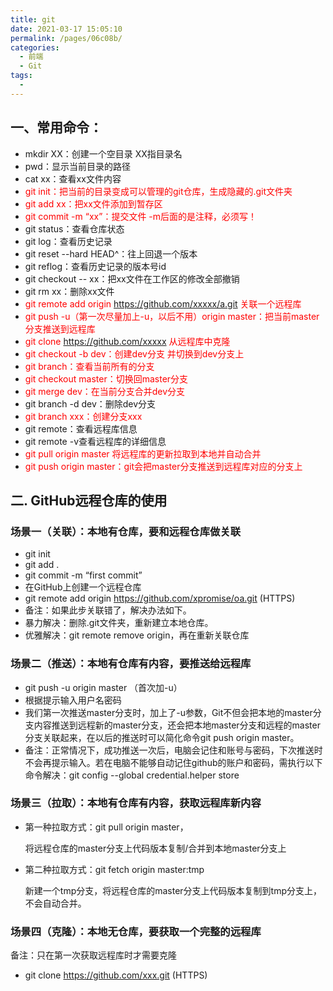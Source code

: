 ```yaml
---
title: git
date: 2021-03-17 15:05:10
permalink: /pages/06c08b/
categories:
  - 前端
  - Git
tags:
  - 
---
```

## 一、常用命令：

* mkdir XX：创建一个空目录 XX指目录名
* pwd：显示当前目录的路径
* cat xx：查看xx文件内容
* <font color=red>git init：把当前的目录变成可以管理的git仓库，生成隐藏的.git文件夹</font>
* <font color=red>git add xx：把xx文件添加到暂存区</font>
* <font color=red>git commit -m “xx”：提交文件 -m后面的是注释，必须写！</font>
* git status：查看仓库状态
* git log：查看历史记录
* git reset --hard HEAD^：往上回退一个版本
* git reflog：查看历史记录的版本号id
* git checkout -- xx：把xx文件在工作区的修改全部撤销
* git rm xx：删除xx文件
* <font color=red>git remote add origin https://github.com/xxxxx/a.git 关联一个远程库</font>
* <font color=red>git push -u（第一次尽量加上-u，以后不用）origin master：把当前master分支推送到远程库</font>
* <font color=red>git clone https://github.com/xxxxx   从远程库中克隆</font>
* <font color=red>git checkout -b dev：创建dev分支 并切换到dev分支上</font>
* <font color=red>git branch：查看当前所有的分支</font>
* <font color=red>git checkout master：切换回master分支</font>
* <font color=red>git merge dev：在当前分支合并dev分支</font>
* git branch -d dev：删除dev分支
* <font color=red>git branch xxx：创建分支xxx</font>
* git remote：查看远程库信息
* git remote -v查看远程库的详细信息
* <font color=red>git pull origin master 将远程库的更新拉取到本地并自动合并</font>
* <font color=red>git push origin master：git会把master分支推送到远程库对应的分支上</font>

## 二. GitHub远程仓库的使用

###  场景一（关联）：本地有仓库，要和远程仓库做关联

-  git init
-  git add .
-  git commit -m “first commit” 
-  在GitHub上创建一个远程仓库
-  git remote add origin https://github.com/xpromise/oa.git (HTTPS)
-  备注：如果此步关联错了，解决办法如下。
-  暴力解决：删除.git文件夹，重新建立本地仓库。
-  优雅解决：git remote remove origin，再在重新关联仓库

### 场景二（推送）：本地有仓库有内容，要推送给远程库

-  git push -u origin master （首次加-u）
-  根据提示输入用户名密码
-  我们第一次推送master分支时，加上了-u参数，Git不但会把本地的master分支内容推送到远程新的master分支，还会把本地master分支和远程的master分支关联起来，在以后的推送时可以简化命令git push origin master。
-  备注：正常情况下，成功推送一次后，电脑会记住和账号与密码，下次推送时不会再提示输入。若在电脑不能够自动记住github的账户和密码，需执行以下命令解决：git config --global credential.helper store

###  场景三（拉取）：本地有仓库有内容，获取远程库新内容

- 第一种拉取方式：git pull origin master，

  将远程仓库的master分支上代码版本复制/合并到本地master分支上

- 第二种拉取方式：git fetch origin master:tmp

  新建一个tmp分支，将远程仓库的master分支上代码版本复制到tmp分支上，不会自动合并。

### 场景四（克隆）：本地无仓库，要获取一个完整的远程库

备注：只在第一次获取远程库时才需要克隆

-  git clone https://github.com/xxx.git (HTTPS)